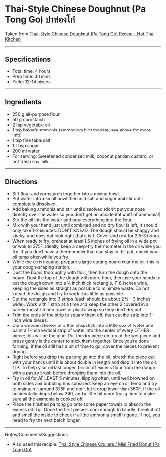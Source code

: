 # Thai-Style Chinese Doughnut (Pa Tong Go) ปาท่องโก๋

Taken from
[Thai-Style Chinese Doughnut (Pa Tong Go) Recipe - Hot Thai Kitchen](https://hot-thai-kitchen.com/pa-tong-go/)

---
## Specifications
- Total time: 4 hours
- Prep time: 30 mins
- Yield: 12-14 pieces

---
## Ingredients

- 250 g all-purpose flour
- 50 g cornstarch
- 2 tsp vegetable oil
- 1 tsp baker’s ammonia (ammonium bicarbonate, see above for more info)
- 1 tsp fine table salt
- 1 Tbsp sugar
- 200 ml water
- For serving: Sweetened condensed milk, coconut pandan custard, or hot fresh soy milk.


---
## Directions

- Sift flour and cornstarch together into a mixing bowl.
- Put water into a small bowl then add salt and sugar and stir until completely dissolved.
- Add baking ammonia and stir until dissolved (don’t put your nose directly over the water so you don’t get an accidental whiff of ammonia!)
- Stir the oil into the water and pour everything into the flour.
- Mix with your hand just until combined and no dry flour is left, it should only take 1-2 minutes. DON’T KNEAD. The dough should be shaggy and sticky, and does not look right (but it is!). Cover and rest for 2.5-3 hours.
- When ready to fry, preheat at least 1.5 inches of frying oil in a wide pot or wok to 375F.  Ideally, keep a deep-fry thermometer in the oil while you fry. If you don’t have a thermometer that can stay in the pot, check your oil temp often while you fry.
- While the oil is heating, prepare a large cutting board near the oil; this is your dough-shaping station.
- Dust the board thoroughly with flour, then turn the dough onto the board. Dust the top of the dough with more flour, then use your hands to pat the dough down into a ¼ inch thick rectangle, 7-8 inches wide, keeping the sides as straight as possible to minimize waste. Do not knead the dough and try to work it as little as possible.
- Cut the rectangle into 3 strips (each should be about 2 ¼ – 3 inches wide). Work with 1 strip at a time and keep the other 2 covered in a barely-moist kitchen towel or plastic wrap so they don’t dry out.
- Trim the ends of the strip to square them off, then cut the strip into 1-inch wide pieces.
- Dip a wooden skewer or a thin chopstick into a little cup of water and paint a 1-inch vertical strip of water into the center of every OTHER piece; this will be the glue. Put the dry piece on top of the wet piece and press gently in the center to stick them together. Once you’re done forming, if the oil still has a bit of time to go, cover the pieces to prevent drying.
- Right before you drop the pa tong go into the oil, stretch the piece out with your hands until it is about double in length and drop it into the oil. TIP: To help your oil last longer, brush off excess flour from the dough with a pastry brush before dropping them into the oil.
- Fry in oil for AT LEAST 5 minutes, flipping often, until well browned on both sides and bubbling has subsided. Keep an eye on oil temp and try to maintain it around 375F and don’t let it drop lower than 360F. If the oil accidentally drops below 360, add a little bit more frying time to make sure all the ammonia is cooked off.
- Place the finished pa tong go onto some paper towels to absorb the excess oil. Tip: Once the first piece is cool enough to handle, break it off and smell the inside to check if all the ammonia smell is gone. If not, you need to fry the next batch longer.


---
Notes/Comments/Suggestions

- Also used this recipie: [Thai Style Chinese Crullers / Mini Fried Donut (Pa Tong Go)](https://siamsizzles.com/thai-style-chinese-crullers-mini-fried-donut-pa-tong-go/)